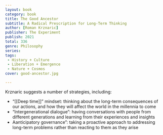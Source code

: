 ```yaml
---
layout: book
category: book
title: The Good Ancestor
subtitle: A Radical Prescription for Long-Term Thinking
author: [Roman Krznaric]
publisher: The Experiment
publish: 2021
total: 336
genre: Philosophy
series: 
tags:
 - History + Culture
 - Liberation + Emergence 
 - Nature + Cosmos
cover: good-ancestor.jpg

---
```


Krznaric suggests a number of strategies, including:  
  
- “[[Deep time]]” mindset: thinking about the long-term consequences of our actions, and how they will affect the world in the millennia to come
- “Intergenerational dialogue”: having conversations with people from different generations and learning from their experiences and insights
- Aanticipatory governance”: taking a proactive approach to addressing long-term problems rather than reacting to them as they arise
